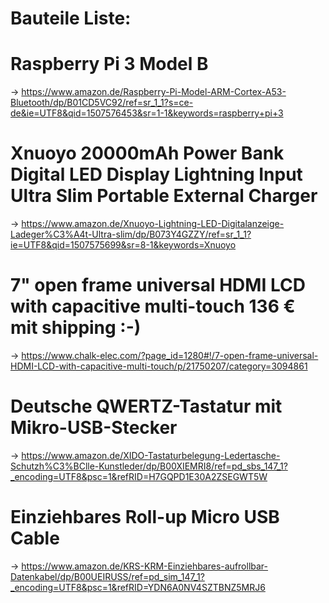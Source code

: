 # Bauteile Liste:

# Raspberry Pi 3 Model B
-> https://www.amazon.de/Raspberry-Pi-Model-ARM-Cortex-A53-Bluetooth/dp/B01CD5VC92/ref=sr_1_1?s=ce-de&ie=UTF8&qid=1507576453&sr=1-1&keywords=raspberry+pi+3

# Xnuoyo 20000mAh Power Bank Digital LED Display Lightning Input Ultra Slim Portable External Charger
->  https://www.amazon.de/Xnuoyo-Lightning-LED-Digitalanzeige-Ladeger%C3%A4t-Ultra-slim/dp/B073Y4GZZY/ref=sr_1_1?ie=UTF8&qid=1507575699&sr=8-1&keywords=Xnuoyo

# 7" open frame universal HDMI LCD with capacitive multi-touch 136 € mit shipping :-)
-> https://www.chalk-elec.com/?page_id=1280#!/7-open-frame-universal-HDMI-LCD-with-capacitive-multi-touch/p/21750207/category=3094861

# Deutsche QWERTZ-Tastatur mit Mikro-USB-Stecker
-> https://www.amazon.de/XIDO-Tastaturbelegung-Ledertasche-Schutzh%C3%BClle-Kunstleder/dp/B00XIEMRI8/ref=pd_sbs_147_1?_encoding=UTF8&psc=1&refRID=H7GQPD1E30A2ZSEGWT5W

# Einziehbares Roll-up Micro USB Cable
-> https://www.amazon.de/KRS-KRM-Einziehbares-aufrollbar-Datenkabel/dp/B00UEIRUSS/ref=pd_sim_147_1?_encoding=UTF8&psc=1&refRID=YDN6A0NV4SZTBNZ5MRJ6

# 
